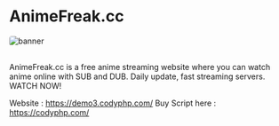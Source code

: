 # AnimeFreak.cc
<img style="object-fit: contain; border-radius: 4px; margin-bottom: 16px" src="https://demo3.codyphp.com/img/animefreak-fb-capture.jpg?vr=1.8" alt="banner">

AnimeFreak.cc is a free anime streaming website where you can watch anime online with SUB and DUB. Daily update, fast streaming servers. WATCH NOW!

Website : https://demo3.codyphp.com/
Buy Script here : https://codyphp.com/


